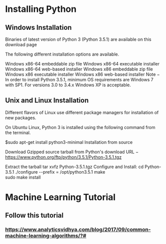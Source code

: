 # Installing Python
## Windows Installation

Binaries of latest version of Python 3 (Python 3.5.1) are available on this download page

The following different installation options are available.

Windows x86-64 embeddable zip file
Windows x86-64 executable installer
Windows x86-64 web-based installer
Windows x86 embeddable zip file
Windows x86 executable installer
Windows x86 web-based installer
Note − In order to install Python 3.5.1, minimum OS requirements are Windows 7 with SP1. For versions 3.0 to 3.4.x Windows XP is acceptable.

## Unix and Linux Installation

Different flavors of Linux use different package managers for installation of new packages.

On Ubuntu Linux, Python 3 is installed using the following command from the terminal.

$sudo apt-get install python3-minimal
Installation from source

Download Gzipped source tarball from Python's download URL − https://www.python.org/ftp/python/3.5.1/Python-3.5.1.tgz

Extract the tarball
tar xvfz Python-3.5.1.tgz
Configure and Install:
cd Python-3.5.1
./configure --prefix = /opt/python3.5.1
make  
sudo make install

# Machine Learning Tutorial

## Follow this tutorial
### https://www.analyticsvidhya.com/blog/2017/09/common-machine-learning-algorithms/?#


